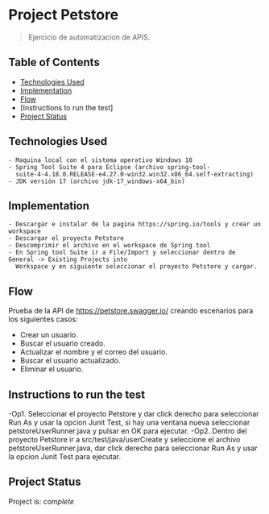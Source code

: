 # Project Petstore
> Ejercicio de automatizacion de APIS.


## Table of Contents
* [Technologies Used](#Prerequisitos)
* [Implementation](#Implementacion)
* [Flow](#flujo)
* [Instructions to run the test]
* [Project Status](#project-status)

## Technologies Used
	- Maquina local con el sistema operativo Windows 10
	- Spring Tool Suite 4 para Eclipse (archivo spring-tool-
	  suite-4-4.18.0.RELEASE-e4.27.0-win32.win32.x86_64.self-extracting)
	- JDK versión 17 (archivo jdk-17_windows-x64_bin)


## Implementation
    - Descargar e instalar de la pagina https://spring.io/tools y crear un workspace
	- Descargar el proyecto Petstore
	- Descomprimir el archivo en el workspace de Spring tool
	- En Spring tool Suite ir a File/Import y seleccionar dentro de General -> Existing Projects into 
	  Workspace y en siguiente seleccionar el proyecto Petstore y cargar.


## Flow
Prueba de la API de https://petstore.swagger.io/ creando escenarios para los siguientes casos:
- Crear un usuario.
- Buscar el usuario creado.
- Actualizar el nombre y el correo del usuario.
- Buscar el usuario actualizado.
- Eliminar el usuario.

## Instructions to run the test
-Op1. Seleccionar el proyecto Petstore y dar click derecho para seleccionar Run As y usar 
      la opcion Junit Test, si hay una ventana nueva seleccionar petstoreUserRunner.java y pulsar 
	  en OK para ejecutar.
-Op2. Dentro del proyecto Petstore ir a src/test/java/userCreate y seleccione el 
      archivo petstoreUserRunner.java, dar click derecho para seleccionar Run As y usar la opcion 
	  Junit Test para ejecutar.


## Project Status
Project is:  _complete_
